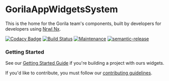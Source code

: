 # GorilaAppWidgetsSystem

This is the home for the Gorila team's components, built by developers for developers using [Nrwl Nx](https://nrwl.io/nx).

[![Codacy Badge](https://api.codacy.com/project/badge/Grade/881883aeb9584cb08886a73375d81f9f)](https://app.codacy.com/app/guilhermejcgois/gorila-ui-components?utm_source=github.com&utm_medium=referral&utm_content=gorilainvest/gorila-ui-components&utm_campaign=Badge_Grade_Dashboard)
[![Build Status](https://travis-ci.org/gorilainvest/gorila-ui-components.svg?branch=master)](https://travis-ci.org/guilhermejcgois/gorila-ui-components)
[![Maintenance](https://img.shields.io/badge/Maintained%3F-yes-green.svg)](https://GitHub.com/gorilainvest/gorila-ui-components/graphs/commit-activity)
[![semantic-release](https://img.shields.io/badge/%20%20%F0%9F%93%A6%F0%9F%9A%80-semantic--release-e10079.svg)](https://github.com/semantic-release/semantic-release)

### Getting Started

See our [Getting Started Guide](./additional-documentation/getting-started.html) if you're building a project with ours widgets.

If you'd like to contribute, you must follow our [contributing guidelines](./additional-documentation/contributing.html).
